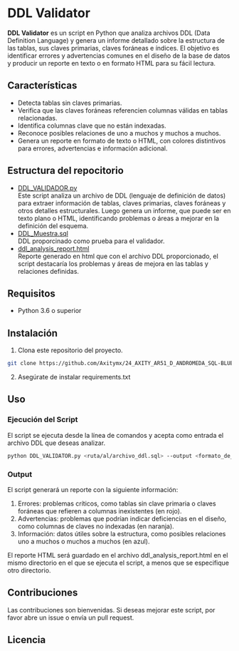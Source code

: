 # DDL Validator

**DDL Validator** es un script en Python que analiza archivos DDL (Data Definition Language) y genera un informe detallado sobre la estructura de las tablas, sus claves primarias, claves foráneas e índices. El objetivo es identificar errores y advertencias comunes en el diseño de la base de datos y producir un reporte en texto o en formato HTML para su fácil lectura.

## Características

- Detecta tablas sin claves primarias.
- Verifica que las claves foráneas referencien columnas válidas en tablas relacionadas.
- Identifica columnas clave que no están indexadas.
- Reconoce posibles relaciones de uno a muchos y muchos a muchos.
- Genera un reporte en formato de texto o HTML, con colores distintivos para errores, advertencias e información adicional.

  
## Estructura del repocitorio
- [DDL_VALIDADOR.py](/DDL_VALIDATOR.py) <br>
  Este script analiza un archivo de DDL (lenguaje de definición de datos) para extraer información de tablas, claves primarias, claves foráneas y otros detalles estructurales. Luego genera un informe, que puede ser en texto plano o HTML, identificando problemas o áreas a mejorar en la definición del esquema.
- [DDL_Muestra.sql](/DDL_Muestra.sql) <br>
  DDL proporcinado como prueba para el validador.
- [ddl_analysis_report.html](/ddl_analysis_report.html) <br>
  Reporte generado en html que con el archivo DDL proporcionado, el script destacaría los problemas y áreas de mejora en las tablas y relaciones definidas.

## Requisitos

- Python 3.6 o superior

## Instalación

1. Clona este repositorio del proyecto. 
```bash
git clone https://github.com/Axitymx/24_AXITY_AR51_D_ANDROMEDA_SQL-BLUEPRINT-ANALYZER.git
```
2. Asegúrate de instalar requirements.txt

## Uso

### Ejecución del Script

El script se ejecuta desde la línea de comandos y acepta como entrada el archivo DDL que deseas analizar.

```bash
python DDL_VALIDATOR.py <ruta/al/archivo_ddl.sql> --output <formato_de_salida>

```

### Output

El script generará un reporte con la siguiente información:

1. Errores: problemas críticos, como tablas sin clave primaria o claves foráneas que refieren a columnas inexistentes (en rojo).
2. Advertencias: problemas que podrían indicar deficiencias en el diseño, como columnas de claves no indexadas (en naranja).
3. Información: datos útiles sobre la estructura, como posibles relaciones uno a muchos o muchos a muchos (en azul).
   
El reporte HTML será guardado en el archivo ddl_analysis_report.html en el mismo directorio en el que se ejecuta el script, a menos que se especifique otro directorio.
## Contribuciones
Las contribuciones son bienvenidas. Si deseas mejorar este script, por favor abre un issue o envía un pull request.
## Licencia
